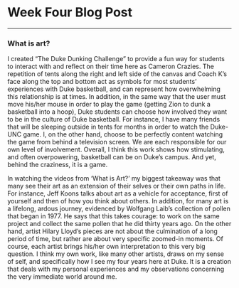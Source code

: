 # Week Four Blog Post
------

### What is art?
I created “The Duke Dunking Challenge” to provide a fun way for students to interact with and reflect on their time here as Cameron Crazies. The repetition of tents along the right and left side of the canvas and Coach K’s face along the top and bottom act as symbols for most students’ experiences with Duke basketball, and can represent how overwhelming this relationship is at times. In addition, in the same way that the user must move his/her mouse in order to play the game (getting Zion to dunk a basketball into a hoop), Duke students can choose how involved they want to be in the culture of Duke basketball. For instance, I have many friends that will be sleeping outside in tents for months in order to watch the Duke-UNC game. I, on the other hand, choose to be perfectly content watching the game from behind a television screen. We are each responsible for our own level of involvement. Overall, I think this work shows how stimulating, and often overpowering, basketball can be on Duke’s campus. And yet, behind the craziness, it is a game.  
<p></p>
In watching the videos from ‘What is Art?’ my biggest takeaway was that many see their art as an extension of their selves or their own paths in life. For instance, Jeff Koons talks about art as a vehicle for acceptance, first of yourself and then of how you think about others. In addition, for many art is a lifelong, ardous journey, evidenced by Wolfgang Laib’s collection of pollen that began in 1977. He says that this takes courage: to work on the same project and collect the same pollen that he did thirty years ago. On the other hand, artist Hilary Lloyd’s pieces are not about the culmination of a long period of time, but rather are about very specific zoomed-in moments. Of course, each artist brings his/her own interpretation to this very big question. I think my own work, like many other artists, draws on my sense of self, and specifically how I see my four years here at Duke. It is a creation that deals with my personal experiences and my observations concerning the very immediate world around me.




